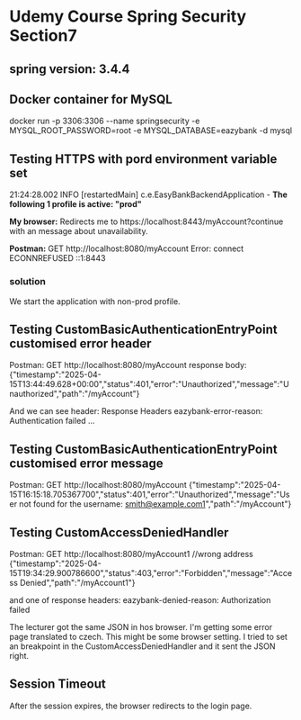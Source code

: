 # Udemy Course Spring Security Section7
## spring version: 3.4.4

## Docker container for MySQL
docker run -p 3306:3306 --name springsecurity -e MYSQL_ROOT_PASSWORD=root -e MYSQL_DATABASE=eazybank -d mysql


## Testing HTTPS with pord environment variable set
21:24:28.002 INFO  [restartedMain] c.e.EasyBankBackendApplication - **The following 1 profile is active: "prod"**

**My browser:** 
Redirects me to https://localhost:8443/myAccount?continue with an message about unavailability.

**Postman:**
GET http://localhost:8080/myAccount
Error: connect ECONNREFUSED ::1:8443

### solution
We start the application with non-prod profile.


## Testing CustomBasicAuthenticationEntryPoint customised error header

Postman:
GET http://localhost:8080/myAccount
response body: 
{"timestamp":"2025-04-15T13:44:49.628+00:00","status":401,"error":"Unauthorized","message":"Unauthorized","path":"/myAccount"}

And we can see header: 
Response Headers
eazybank-error-reason: Authentication failed
...


## Testing CustomBasicAuthenticationEntryPoint customised error message

Postman:
GET http://localhost:8080/myAccount
{"timestamp":"2025-04-15T16:15:18.705367700","status":401,"error":"Unauthorized","message":"User not found for the username: smith@example.com1","path":"/myAccount"}


## Testing CustomAccessDeniedHandler

Postman:
GET http://localhost:8080/myAccount1    //wrong address
{"timestamp":"2025-04-15T19:34:29.900786600","status":403,"error":"Forbidden","message":"Access Denied","path":"/myAccount1"}

and one of response headers:
eazybank-denied-reason: Authorization failed


The lecturer got the same JSON in hos browser. 
I'm getting some error page translated to czech. This might be some browser setting.
I tried to set an breakpoint in the CustomAccessDeniedHandler and it sent the JSON right.


## Session Timeout

After the session expires, the browser redirects to the login page.
